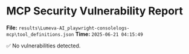 # MCP Security Vulnerability Report
**File:** `results\Lumeva-AI_playwright-consolelogs-mcp\tool_definitions.json`
**Time:** `2025-06-21 04:15:49`

✅ No vulnerabilities detected.